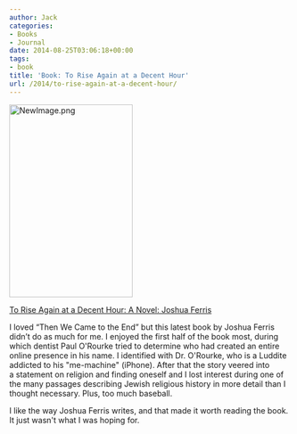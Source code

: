 ```yaml
---
author: Jack
categories:
- Books
- Journal
date: 2014-08-25T03:06:18+00:00
tags:
- book
title: 'Book: To Rise Again at a Decent Hour'
url: /2014/to-rise-again-at-a-decent-hour/
---
```


[<img class="alignnone size-full wp-image-3439" src="/img/2014/08/NewImage.png" alt="NewImage.png" width="221" height="346" srcset="/img/2014/08/NewImage.png 221w, /img/2014/08/NewImage-192x300.png 192w" sizes="(max-width: 221px) 100vw, 221px" />][1]

[To Rise Again at a Decent Hour: A Novel: Joshua Ferris][2]

I loved “Then We Came to the End” but this latest book by Joshua Ferris didn’t do as much for me. I enjoyed the first half of the book most, during which dentist Paul O'Rourke tried to determine who had created an entire online presence in his name. I identified with Dr. O'Rourke, who is a Luddite addicted to his "me-machine" (iPhone). After that the story veered into a statement on religion and finding oneself and I lost interest during one of the many passages describing Jewish religious history in more detail than I thought necessary. Plus, too much baseball.

I like the way Joshua Ferris writes, and that made it worth reading the book. It just wasn't what I was hoping for.

&nbsp;

&nbsp;

 [1]: /img/2014/08/NewImage.png
 [2]: http://www.amazon.com/To-Rise-Again-Decent-Hour/dp/0316033979/ref=sr_1_1?ie=UTF8&qid=1408935438&sr=8-1&keywords=to+rise+again